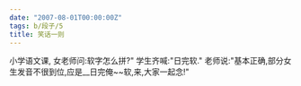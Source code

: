 ```yaml
---
date: "2007-08-01T00:00:00Z"
tags: b/段子/5
title: 笑话一则
---
```


小学语文课,
女老师问:软字怎么拼?"
学生齐喊:"日完软."
老师说:"基本正确,部分女生发音不很到位,应是__日完俺\~\~软,来,大家一起念!"
